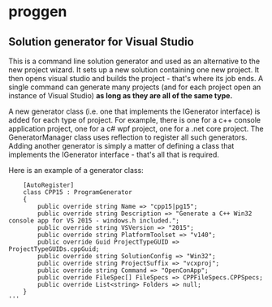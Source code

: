 # proggen
## Solution generator for Visual Studio
This is a command line solution generator and used as an alternative to the new project wizard. It
sets up a new solution containing one new project. It then opens visual studio and builds the project - that's where its job ends.
A single command can generate many projects (and for each project open an instance of Visual Studio) **as long as they are all of the same type.**



A new generator class (i.e. one that implements the IGenerator interface) is added for each type of project. For example,
there is one for a c++ console application project, one for a c# wpf project, one for a .net core project. The
GeneratorManager class uses reflection to register all such generators. Adding another generator is simply
a matter of defining a class that implements the IGenerator interface - that's all that is required.

Here is an example of a generator class:
```
    [AutoRegister]
    class CPP15 : ProgramGenerator
    {
        public override string Name => "cpp15|pg15";
        public override string Description => "Generate a C++ Win32 console app for VS 2015 - windows.h included.";
        public override string VSVersion => "2015";
        public override string PlatformToolset => "v140";
        public override Guid ProjectTypeGUID => ProjectTypeGUIDs.cppGuid;
        public override string SolutionConfig => "Win32";
        public override string ProjectSuffix => "vcxproj";
        public override string Command => "OpenConApp";
        public override FileSpec[] FileSpecs => CPPFileSpecs.CPPSpecs;
        public override List<string> Folders => null;
    }
'''
